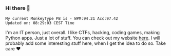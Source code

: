 ### Hi there 👋
<!-- PB START -->
```
My current MonkeyType PB is - WPM:94.21 Acc:97.42
Updated on: 08:29:03 CEST Time
```
<!-- PB END -->
I'm an IT person, just overall. I like CTFs, hacking, coding games, making Python apps. Just a lot of stuff.
You can check out my website [here](https://skill3472.github.io/).
I will probably add some interesting stuff here, when I get the idea to do so. Take care ❤️
